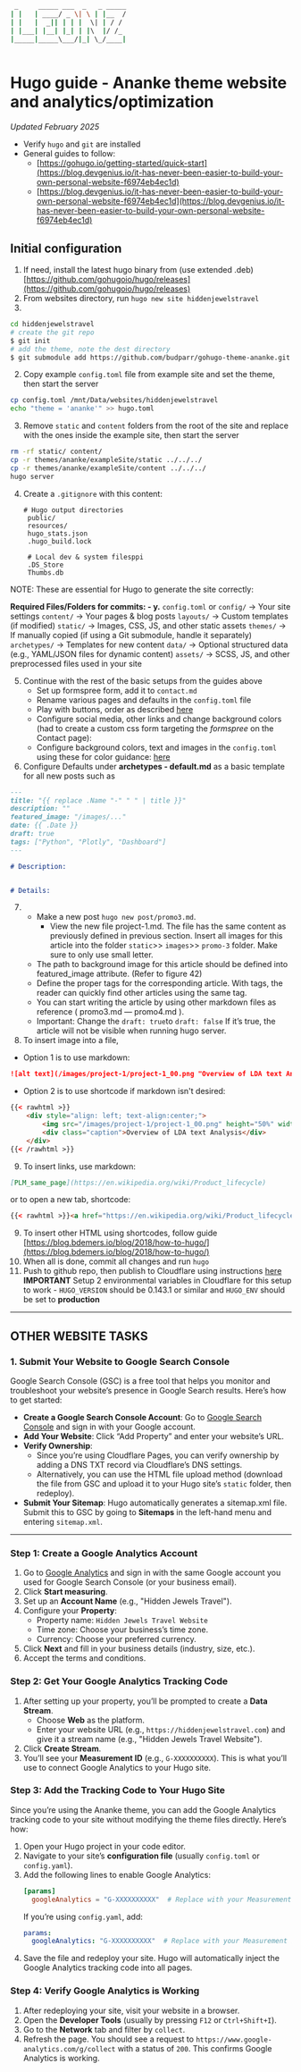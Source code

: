 ```bash
 _     _____ ___  _   _ _____
| |   | ____/ _ \| \ | |__  /
| |   |  _|| | | |  \| | / / 
| |___| |__| |_| | |\  |/ /_ 
|_____|_____\___/|_| \_/____|
                             
```

# Hugo guide - Ananke theme website and analytics/optimization
_Updated February 2025_

* Verify `hugo` and `git` are installed
* General guides to follow:
  - [https://gohugo.io/getting-started/quick-start](https://blog.devgenius.io/it-has-never-been-easier-to-build-your-own-personal-website-f6974eb4ec1d)
  - [https://blog.devgenius.io/it-has-never-been-easier-to-build-your-own-personal-website-f6974eb4ec1d](https://blog.devgenius.io/it-has-never-been-easier-to-build-your-own-personal-website-f6974eb4ec1d)
## Initial configuration
1. If need, install the latest hugo binary from (use extended .deb)[https://github.com/gohugoio/hugo/releases](https://github.com/gohugoio/hugo/releases)
2. From websites directory, run
`hugo new site hiddenjewelstravel`
3.
```bash
cd hiddenjewelstravel
# create the git repo
$ git init
# add the theme, note the dest directory
$ git submodule add https://github.com/budparr/gohugo-theme-ananke.git themes/ananke
```
2. Copy example `config.toml` file from example site and set the theme, then start the server
```bash
cp config.toml /mnt/Data/websites/hiddenjewelstravel
echo "theme = 'ananke'" >> hugo.toml
```
3. Remove `static` and `content` folders from the root of the site and replace with the ones inside the example site, then start the server
```bash
rm -rf static/ content/
cp -r themes/ananke/exampleSite/static ../../../
cp -r themes/ananke/exampleSite/content ../../../
hugo server
```
4. Create a `.gitignore` with this content:
   ```
   # Hugo output directories
    public/
	resources/
	hugo_stats.json
    .hugo_build.lock
    
	# Local dev & system filesppi
	.DS_Store
	Thumbs.db

NOTE: These are essential for Hugo to generate the site correctly:

**Required Files/Folders for commits: - y.**
`config.toml` or `config/` → Your site settings
`content/` → Your pages & blog posts
`layouts/` → Custom templates (if modified)
`static/` → Images, CSS, JS, and other static assets
`themes/` → If manually copied (if using a Git submodule, handle it separately)
`archetypes/` → Templates for new content
`data/` → Optional structured data (e.g., YAML/JSON files for dynamic content)
`assets/` → SCSS, JS, and other preprocessed files used in your site

5. Continue with the rest of the basic setups from the guides above
    - Set up formspree form, add it to `contact.md`
    - Rename various pages and defaults in the `config.toml` file
    - Play with buttons, order as described [here](https://blog.devgenius.io/it-has-never-been-easier-to-build-your-own-personal-website-f6974eb4ec1d?gi=18a2c0902916)
    - Configure social media, other links and change background colors (had to create a custom css form targeting the _formspree_ on the Contact page):
   - Configure background colors, text and images in the `config.toml` using these for color guidance: [here](https://github.com/tachyons-css/tachyons/blob/v4.7.0/src/_skins.css#L96)
6. Configure Defaults under **archetypes - default.md** as a basic template for all new posts such as
```markdown
---
title: "{{ replace .Name "-" " " | title }}"
description: ""
featured_image: "/images/..."
date: {{ .Date }}
draft: true
tags: ["Python", "Plotly", "Dashboard"]
---

# Description:


# Details:
```
7. - Make a new post `hugo new post/promo3.md`. 
     - View the new file project-1.md. The file has the same content as previously defined in previous section. Insert all images for this article into the folder `static`>> `images`>> `promo-3` folder. Make sure to only use small letter.
    - The path to background image for this article should be defined into featured_image attribute. (Refer to figure 42)
    - Define the proper tags for the corresponding article. With tags, the reader can quickly find other articles using the same tag.
    - You can start writing the article by using other markdown files as reference ( promo3.md — promo4.md ).
    - Important: Change the `draft: true`to `draft: false` If it’s true, the article will not be visible when running hugo server.
8. To insert image into a file, 
- Option 1 is to use markdown:
```markdown
![alt text](/images/project-1/project-1_00.png "Overview of LDA text Analysis")
```
- Option 2 is to use shortcode if markdown isn't desired:
```html
{{< rawhtml >}} 
    <div style="align: left; text-align:center;">
        <img src="/images/project-1/project-1_00.png" height="50%" width="50%" />
        <div class="caption">Overview of LDA text Analysis</div>
    </div>
{{< /rawhtml >}}
```
9. To insert links, use markdown:
```markdown
[PLM_same_page](https://en.wikipedia.org/wiki/Product_lifecycle)
```
or to open a new tab, shortcode:
```html
{{< rawhtml >}}<a href="https://en.wikipedia.org/wiki/Product_lifecycle" target="_blank">PLM_new_tab</a>{{< /rawhtml >}}
```
9. To insert other HTML using shortcodes, follow guide [https://blog.bdemers.io/blog/2018/how-to-hugo/](https://blog.bdemers.io/blog/2018/how-to-hugo/)
10. When all is done, commit all changes and run `hugo`
11. Push to github repo, then publish to Cloudflare using instructions [here](https://developers.cloudflare.com/pages/framework-guides/deploy-a-hugo-site/)
	**IMPORTANT**
Setup 2 environmental variables in Cloudflare for this setup to work - `HUGO_VERSION` should be 0.143.1 or similar and `HUGO_ENV` should be set to **production**

___

## OTHER WEBSITE TASKS

### **1. Submit Your Website to Google Search Console**
Google Search Console (GSC) is a free tool that helps you monitor and troubleshoot your website’s presence in Google Search results. Here’s how to get started:
- **Create a Google Search Console Account**: Go to [Google Search Console](https://search.google.com/search-console/) and sign in with your Google account.
- **Add Your Website**: Click “Add Property” and enter your website’s URL.
- **Verify Ownership**:
  - Since you’re using Cloudflare Pages, you can verify ownership by adding a DNS TXT record via Cloudflare’s DNS settings.
  - Alternatively, you can use the HTML file upload method (download the file from GSC and upload it to your Hugo site’s `static` folder, then redeploy).
- **Submit Your Sitemap**: Hugo automatically generates a sitemap.xml file. Submit this to GSC by going to **Sitemaps** in the left-hand menu and entering `sitemap.xml`.

___

### **Step 1: Create a Google Analytics Account**
1. Go to [Google Analytics](https://analytics.google.com/) and sign in with the same Google account you used for Google Search Console (or your business email).
2. Click **Start measuring**.
3. Set up an **Account Name** (e.g., "Hidden Jewels Travel").
4. Configure your **Property**:
   - Property name: `Hidden Jewels Travel Website`
   - Time zone: Choose your business’s time zone.
   - Currency: Choose your preferred currency.
5. Click **Next** and fill in your business details (industry, size, etc.).
6. Accept the terms and conditions.
### **Step 2: Get Your Google Analytics Tracking Code**
1. After setting up your property, you’ll be prompted to create a **Data Stream**.
   - Choose **Web** as the platform.
   - Enter your website URL (e.g., `https://hiddenjewelstravel.com`) and give it a stream name (e.g., "Hidden Jewels Travel Website").
2. Click **Create Stream**.
3. You’ll see your **Measurement ID** (e.g., `G-XXXXXXXXXX`). This is what you’ll use to connect Google Analytics to your Hugo site.
### **Step 3: Add the Tracking Code to Your Hugo Site**
Since you’re using the Ananke theme, you can add the Google Analytics tracking code to your site without modifying the theme files directly. Here’s how:

1. Open your Hugo project in your code editor.
2. Navigate to your site’s **configuration file** (usually `config.toml` or `config.yaml`).
3. Add the following lines to enable Google Analytics:
   ```toml
   [params]
     googleAnalytics = "G-XXXXXXXXXX"  # Replace with your Measurement ID
   ```
   If you’re using `config.yaml`, add:
   ```yaml
   params:
     googleAnalytics: "G-XXXXXXXXXX"  # Replace with your Measurement ID
   ```
4. Save the file and redeploy your site. Hugo will automatically inject the Google Analytics tracking code into all pages.

### **Step 4: Verify Google Analytics is Working**
1. After redeploying your site, visit your website in a browser.
2. Open the **Developer Tools** (usually by pressing `F12` or `Ctrl+Shift+I`).
3. Go to the **Network** tab and filter by `collect`.
4. Refresh the page. You should see a request to `https://www.google-analytics.com/g/collect` with a status of `200`. This confirms Google Analytics is working.